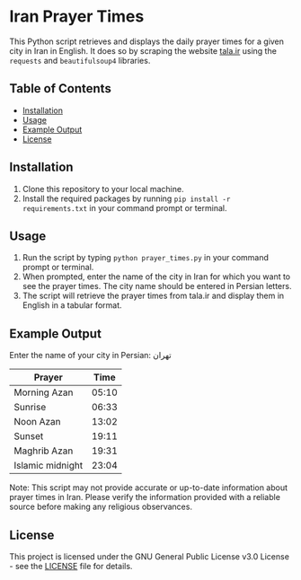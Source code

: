 # Iran Prayer Times

This Python script retrieves and displays the daily prayer times for a given city in Iran in English. It does so by scraping the website [tala.ir](https://www.tala.ir/prayer-times/) using the `requests` and `beautifulsoup4` libraries.

## Table of Contents

- [Installation](#installation)
- [Usage](#usage)
- [Example Output](#example-output)
- [License](#license)

## Installation

1. Clone this repository to your local machine.
2. Install the required packages by running `pip install -r requirements.txt` in your command prompt or terminal.

## Usage

1. Run the script by typing `python prayer_times.py` in your command prompt or terminal.
2. When prompted, enter the name of the city in Iran for which you want to see the prayer times. The city name should be entered in Persian letters.
3. The script will retrieve the prayer times from tala.ir and display them in English in a tabular format.

## Example Output

Enter the name of your city in Persian: تهران

Prayer              | Time
------------------- | -----
Morning Azan        | 05:10
Sunrise             | 06:33
Noon Azan           | 13:02
Sunset              | 19:11
Maghrib Azan        | 19:31
Islamic midnight    | 23:04


Note: This script may not provide accurate or up-to-date information about prayer times in Iran. Please verify the information provided with a reliable source before making any religious observances.

## License

This project is licensed under the GNU General Public License v3.0 License - see the [LICENSE](https://github.com/ALIILAPRO/Iran-Prayer-Times/blob/main/LICENSE) file for details.

